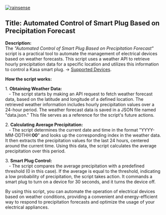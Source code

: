 <a href="https://imgbb.com/"><img src="https://i.ibb.co/DzS4sgM/rainsense.png" alt="rainsense" border="0"></a><br>

## Title: Automated Control of Smart Plug Based on Precipitation Forecast

**Description:**\
The *"Automated Control of Smart Plug Based on Precipitation Forecast"* script is a practical tool to automate the management of electrical devices based on weather forecasts. This script uses a weather API to retrieve hourly precipitation data for a specific location and utilizes this information to control a Kasa smart plug. -> [Supported Devices](https://github.com/python-kasa/python-kasa#supported-devices).

**How the script works:**

1\. **Obtaining Weather Data:**\
   - The script starts by making an API request to fetch weather forecast data, based on the latitude and longitude of a defined location. The retrieved weather information includes hourly precipitation values over a 24-hour period. The weather forecast data is saved in a JSON file named "data.json." This file serves as a reference for the script's future actions.

2\. **Calculating Average Precipitation:**\
   - The script determines the current date and time in the format "YYYY-MM-DDTHH:<b>00</b>" and looks up the corresponding index in the weather data. It then extracts the precipitation values for the last 24 hours, centered around the current time. Using this data, the script calculates the average precipitation over this period.

3\. **Smart Plug Control:**\
   - The script compares the average precipitation with a predefined threshold (0 in this case). If the average is equal to the threshold, indicating a low probability of precipitation, the script takes action. It commands a smart plug to turn on a device for 30 seconds, and it turns the device off.

By using this script, you can automate the operation of electrical devices based on weather conditions, providing a convenient and energy-efficient way to respond to precipitation forecasts and optimize the usage of your electrical appliances.
